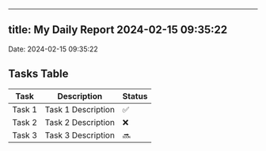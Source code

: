 
---
title: My Daily Report 2024-02-15 09:35:22
---

Date: 2024-02-15 09:35:22

## Tasks Table

| Task | Description | Status |
|------|-------------|--------|
| Task 1 | Task 1 Description | ✅ |
| Task 2 | Task 2 Description | ❌ |
| Task 3 | Task 3 Description | 🔜 |
